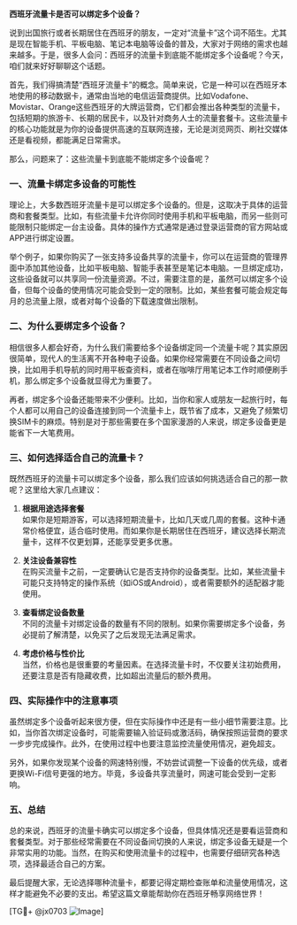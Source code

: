 **西班牙流量卡是否可以绑定多个设备？**

说到出国旅行或者长期居住在西班牙的朋友，一定对“流量卡”这个词不陌生。尤其是现在智能手机、平板电脑、笔记本电脑等设备的普及，大家对于网络的需求也越来越多。于是，很多人会问：西班牙的流量卡到底能不能绑定多个设备呢？今天，咱们就来好好聊聊这个话题。

首先，我们得搞清楚“西班牙流量卡”的概念。简单来说，它是一种可以在西班牙本地使用的移动数据卡，通常由当地的电信运营商提供。比如Vodafone、Movistar、Orange这些西班牙的大牌运营商，它们都会推出各种类型的流量卡，包括短期的旅游卡、长期的居民卡，以及针对商务人士的流量套餐卡。这些流量卡的核心功能就是为你的设备提供高速的互联网连接，无论是浏览网页、刷社交媒体还是看视频，都能满足日常需求。

那么，问题来了：这些流量卡到底能不能绑定多个设备呢？

### 一、流量卡绑定多设备的可能性

理论上，大多数西班牙流量卡是可以绑定多个设备的。但是，这取决于具体的运营商和套餐类型。比如，有些流量卡允许你同时使用手机和平板电脑，而另一些则可能限制只能绑定一台主设备。具体的操作方式通常是通过登录运营商的官方网站或APP进行绑定设置。

举个例子，如果你购买了一张支持多设备共享的流量卡，你可以在运营商的管理界面中添加其他设备，比如平板电脑、智能手表甚至是笔记本电脑。一旦绑定成功，这些设备就可以共享同一份流量资源。不过，需要注意的是，虽然可以绑定多个设备，但每个设备的使用情况可能会受到一定的限制。比如，某些套餐可能会规定每月的总流量上限，或者对每个设备的下载速度做出限制。

### 二、为什么要绑定多个设备？

相信很多人都会好奇，为什么我们需要给多个设备绑定同一个流量卡呢？其实原因很简单，现代人的生活离不开各种电子设备。如果你经常需要在不同设备之间切换，比如用手机导航的同时用平板查资料，或者在咖啡厅用笔记本工作时顺便刷手机，那么绑定多个设备就显得尤为重要了。

再者，绑定多个设备还能带来不少便利。比如，当你和家人或朋友一起旅行时，每个人都可以用自己的设备连接到同一个流量卡上，既节省了成本，又避免了频繁切换SIM卡的麻烦。特别是对于那些需要在多个国家漫游的人来说，绑定多设备更是能省下一大笔费用。

### 三、如何选择适合自己的流量卡？

既然西班牙的流量卡可以绑定多个设备，那么我们应该如何挑选适合自己的那一款呢？这里给大家几点建议：

1. **根据用途选择套餐**  
   如果你是短期游客，可以选择短期流量卡，比如几天或几周的套餐。这种卡通常价格便宜，适合临时使用。而如果你是长期居住在西班牙，建议选择长期流量卡，这样不仅更划算，还能享受更多优惠。

2. **关注设备兼容性**  
   在购买流量卡之前，一定要确认它是否支持你的设备类型。比如，某些流量卡可能只支持特定的操作系统（如iOS或Android），或者需要额外的适配器才能使用。

3. **查看绑定设备数量**  
   不同的流量卡对绑定设备的数量有不同的限制。如果你需要绑定多个设备，务必提前了解清楚，以免买了之后发现无法满足需求。

4. **考虑价格与性价比**  
   当然，价格也是很重要的考量因素。在选择流量卡时，不仅要关注初始费用，还要注意是否有隐藏收费，比如超出流量后的额外费用。

### 四、实际操作中的注意事项

虽然绑定多个设备听起来很方便，但在实际操作中还是有一些小细节需要注意。比如，当你首次绑定设备时，可能需要输入验证码或激活码，确保按照运营商的要求一步步完成操作。此外，在使用过程中也要注意监控流量使用情况，避免超支。

另外，如果你发现某个设备的网速特别慢，不妨尝试调整一下设备的优先级，或者更换Wi-Fi信号更强的地方。毕竟，多设备共享流量时，网速可能会受到一定影响。

### 五、总结

总的来说，西班牙的流量卡确实可以绑定多个设备，但具体情况还是要看运营商和套餐类型。对于那些经常需要在不同设备间切换的人来说，绑定多设备无疑是一个非常实用的功能。当然，在购买和使用流量卡的过程中，也需要仔细研究各种选项，选择最适合自己的方案。

最后提醒大家，无论选择哪种流量卡，都要记得定期检查账单和流量使用情况，这样才能避免不必要的支出。希望这篇文章能帮助你在西班牙畅享网络世界！

[TG💪+ @jx0703 ![Image](https://github.com/user-attachments/assets/dbca1d08-cadb-493c-b0ec-ad6f7a83f270)]